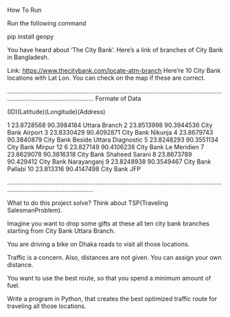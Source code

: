 How To Run

Run the following command

pip install geopy


You have heard about ‘The City Bank’. Here’s a link of branches of City Bank in Bangladesh. 

Link: https://www.thecitybank.com/locate-atm-branch  Here’re 10 City Bank locations with Lat Lon. You can check on the map if these are correct. 

..............................................................................................................................................................................
Formate of Data


(ID)(Latitude)(Longitude)(Address)


1
23.8728568
90.3984184
Uttara Branch
2
23.8513998
90.3944536
City Bank Airport
3
23.8330429
90.4092871
City Bank Nikunja
4
23.8679743
90.3840879
City Bank Beside Uttara Diagnostic
5
23.8248293
90.3551134
City Bank Mirpur 12
6
23.827149
90.4106238
City Bank Le Meridien
7
23.8629078
90.3816318
City Bank Shaheed Sarani
8
23.8673789
90.429412
City Bank Narayanganj
9
23.8248938
90.3549467
City Bank Pallabi
10
23.813316
90.4147498
City Bank JFP

..............................................................................................................................................................................



What to do this project solve? Think about TSP(Traveling SalesmanProblem).

Imagine you want to drop some gifts at these all ten city bank branches starting from City Bank Uttara Branch. 

You are driving a bike on Dhaka roads to visit all those locations. 

Traffic is a concern. Also, distances are not given. You can assign your own distance. 

You want to use the best route, so that you spend a minimum amount of fuel. 

Write a program in Python, that creates the best optimized traffic route for traveling all those locations. 



